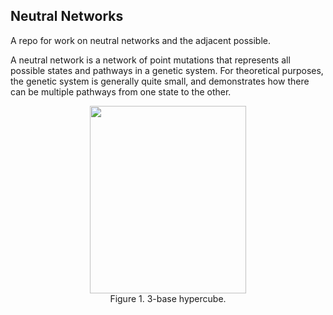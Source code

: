 ## Neutral Networks

A repo for work on neutral networks and the adjacent possible.  

A neutral network is a network of point mutations that represents all possible states and pathways in a genetic system. For theoretical purposes, the genetic system is generally quite small, and demonstrates how there can be multiple pathways from one state to the other.  

<p align="center">
  <img width="250" height="300" src="https://user-images.githubusercontent.com/38323286/56075352-cd20f200-5d86-11e9-80dc-4a3f98f601fc.png
"><BR>
  Figure 1. 3-base hypercube.
</p>
